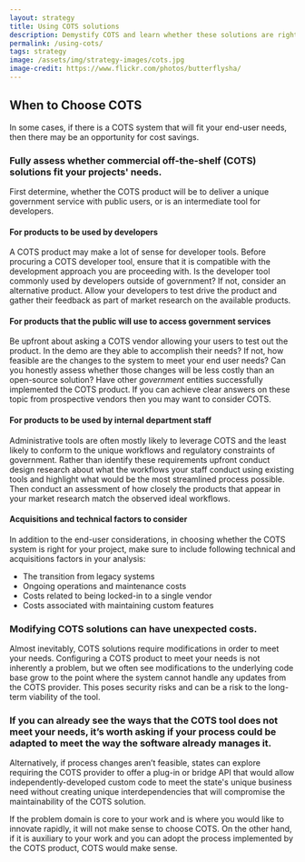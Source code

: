 ```yaml
---
layout: strategy
title: Using COTS solutions
description: Demystify COTS and learn whether these solutions are right for your project.
permalink: /using-cots/
tags: strategy
image: /assets/img/strategy-images/cots.jpg
image-credit: https://www.flickr.com/photos/butterflysha/
---
```


## When to Choose COTS

In some cases, if there is a COTS system that will fit your end-user needs, then there may be an opportunity for cost savings. 

### Fully assess whether commercial off-the-shelf (COTS) solutions fit your projects' needs.

First determine, whether the COTS product will be to deliver a unique government service with public users, or is an intermediate tool for developers. 

#### For products to be used by developers
A COTS product may make a lot of sense for developer tools. Before procuring a COTS developer tool, ensure that it is compatible with the development approach you are proceeding with. Is the developer tool commonly used by developers outside of government? If not, consider an alternative product. Allow your developers to test drive the product and gather their feedback as part of market research on the available products.

#### For products that the public will use to access government services
Be upfront about asking a COTS vendor allowing your users to test out the product.  In the demo are they able to accomplish their needs? If not, how feasible are the changes to the system to meet your end user needs? Can you honestly assess whether those changes will be less costly than an open-source solution? Have other *government* entities successfully implemented the COTS product. If you can achieve clear answers on these topic from prospective vendors then you may want to consider COTS.


#### For products to be used by internal department staff
Administrative tools are often mostly likely to leverage COTS and the least likely to conform to the unique workflows and regulatory constraints of government. Rather than identify these requirements upfront conduct design research about what the workflows your staff conduct using existing tools and highlight what would be the most streamlined process possible. Then conduct an assessment of how closely the products that appear in your market research match the observed ideal workflows. 

#### Acquisitions and technical factors to consider

In addition to the end-user considerations, in choosing whether the COTS system is right for your project, make sure to include following technical and acquisitions factors in your analysis:

* The transition from legacy systems
* Ongoing operations and maintenance costs
* Costs related to being locked-in to a single vendor
* Costs associated with maintaining custom features

### Modifying COTS solutions can have unexpected costs.

Almost inevitably, COTS solutions require modifications in order to meet your needs. Configuring a COTS product to meet your needs is not inherently a problem, but we often see modifications to the underlying code base grow to the point where the system cannot handle any updates from the COTS provider. This poses security risks and can be a risk to the long-term viability of the tool.

### If you can already see the ways that the COTS tool does not meet your needs, it’s worth asking if your process could be adapted to meet the way the software already manages it.

Alternatively, if process changes aren’t feasible, states can explore requiring the COTS provider to offer a plug-in or bridge API that would allow independently-developed custom code to meet the state's unique business need without creating unique interdependencies that will compromise the maintainability of the COTS solution.

If the problem domain is core to your work and is where you would like to innovate rapidly, it will not make sense to choose COTS. On the other hand, if it is auxiliary to your work and you can adopt the process implemented by the COTS product, COTS would make sense.
